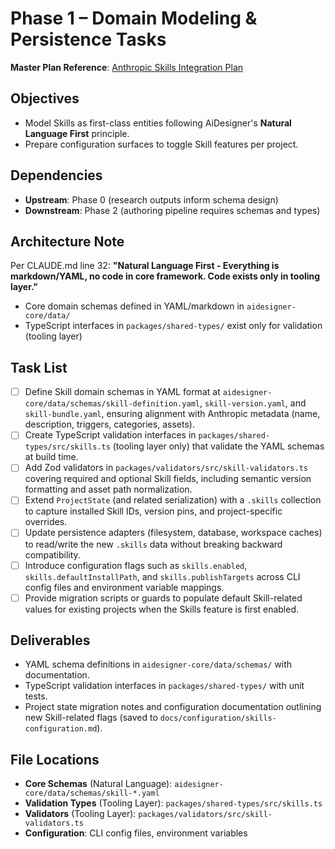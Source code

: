 # Phase 1 – Domain Modeling & Persistence Tasks

**Master Plan Reference**: [Anthropic Skills Integration Plan](../../plans/anthropic-skills-integration.md)

## Objectives

- Model Skills as first-class entities following AiDesigner's **Natural Language First** principle.
- Prepare configuration surfaces to toggle Skill features per project.

## Dependencies

- **Upstream**: Phase 0 (research outputs inform schema design)
- **Downstream**: Phase 2 (authoring pipeline requires schemas and types)

## Architecture Note

Per CLAUDE.md line 32: **"Natural Language First - Everything is markdown/YAML, no code in core framework. Code exists only in tooling layer."**

- Core domain schemas defined in YAML/markdown in `aidesigner-core/data/`
- TypeScript interfaces in `packages/shared-types/` exist only for validation (tooling layer)

## Task List

- [ ] Define Skill domain schemas in YAML format at `aidesigner-core/data/schemas/skill-definition.yaml`, `skill-version.yaml`, and `skill-bundle.yaml`, ensuring alignment with Anthropic metadata (name, description, triggers, categories, assets).
- [ ] Create TypeScript validation interfaces in `packages/shared-types/src/skills.ts` (tooling layer only) that validate the YAML schemas at build time.
- [ ] Add Zod validators in `packages/validators/src/skill-validators.ts` covering required and optional Skill fields, including semantic version formatting and asset path normalization.
- [ ] Extend `ProjectState` (and related serialization) with a `.skills` collection to capture installed Skill IDs, version pins, and project-specific overrides.
- [ ] Update persistence adapters (filesystem, database, workspace caches) to read/write the new `.skills` data without breaking backward compatibility.
- [ ] Introduce configuration flags such as `skills.enabled`, `skills.defaultInstallPath`, and `skills.publishTargets` across CLI config files and environment variable mappings.
- [ ] Provide migration scripts or guards to populate default Skill-related values for existing projects when the Skills feature is first enabled.

## Deliverables

- YAML schema definitions in `aidesigner-core/data/schemas/` with documentation.
- TypeScript validation interfaces in `packages/shared-types/` with unit tests.
- Project state migration notes and configuration documentation outlining new Skill-related flags (saved to `docs/configuration/skills-configuration.md`).

## File Locations

- **Core Schemas** (Natural Language): `aidesigner-core/data/schemas/skill-*.yaml`
- **Validation Types** (Tooling Layer): `packages/shared-types/src/skills.ts`
- **Validators** (Tooling Layer): `packages/validators/src/skill-validators.ts`
- **Configuration**: CLI config files, environment variables
